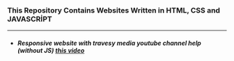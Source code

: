 ### This Repository Contains Websites Written in HTML, CSS and JAVASCRİPT
---
- ##### Responsive website with travesy media youtube channel help (without JS) [this video](https://www.youtube.com/watch?v=Wm6CUkswsNw)
